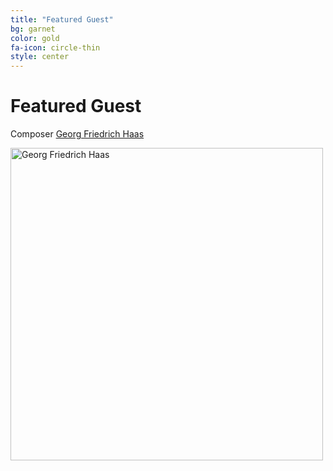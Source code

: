 ```yaml
---
title: "Featured Guest"
bg: garnet
color: gold
fa-icon: circle-thin
style: center
---
```


# Featured Guest

Composer [Georg Friedrich Haas][Haas]<br>

<img src="http://www.georgfriedrichhaas.com/dv/wp-content/uploads/2017/07/haas-2.jpg" alt="Georg Friedrich Haas" width="500">

[Haas]: http://www.georgfriedrichhaas.com/